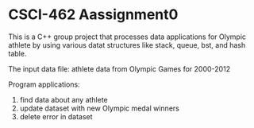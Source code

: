 # CSCI-462 Aassignment0
This is a C++ group project that processes data applications for Olympic athlete by using various datat structures like stack, queue, bst, and hash table. 

The input data file: athlete data from Olympic Games for 2000-2012

Program applications:
1. find data about any athlete
2. update dataset with new Olympic medal winners
3. delete error in dataset
